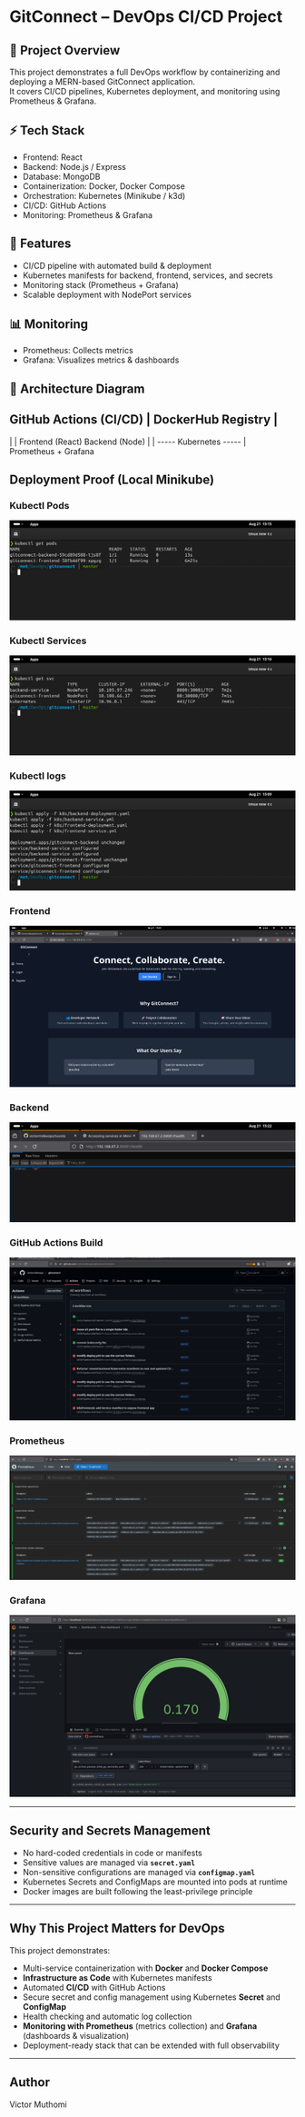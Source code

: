 # GitConnect – DevOps CI/CD Project

## 📌 Project Overview

This project demonstrates a full DevOps workflow by containerizing and deploying a MERN-based GitConnect application.  
It covers CI/CD pipelines, Kubernetes deployment, and monitoring using Prometheus & Grafana.

## ⚡ Tech Stack

- Frontend: React
- Backend: Node.js / Express
- Database: MongoDB
- Containerization: Docker, Docker Compose
- Orchestration: Kubernetes (Minikube / k3d)
- CI/CD: GitHub Actions
- Monitoring: Prometheus & Grafana

## 🚀 Features

- CI/CD pipeline with automated build & deployment
- Kubernetes manifests for backend, frontend, services, and secrets
- Monitoring stack (Prometheus + Grafana)
- Scalable deployment with NodePort services

## 📊 Monitoring

- Prometheus: Collects metrics
- Grafana: Visualizes metrics & dashboards

## 📐 Architecture Diagram

GitHub Actions (CI/CD)
|
DockerHub Registry
|
------------------
| |
Frontend (React) Backend (Node)
| |
----- Kubernetes -----
|  
 Prometheus + Grafana

## Deployment Proof (Local Minikube)

### Kubectl Pods

![docker ps](screenshots/Pods.png)

### Kubectl Services

![docker ps](screenshots/svc.png)

### Kubectl logs

![docker ps](screenshots/logs.png)

### Frontend

![frontend](screenshots/frontend.png)

### Backend

![backend](screenshots/backend.png)

### GitHub Actions Build

![github actions](screenshots/ci.png)

### Prometheus

![backend](screenshots/prometheus.png)

### Grafana

![backend](screenshots/grafana.png)

---

## Security and Secrets Management

- No hard-coded credentials in code or manifests
- Sensitive values are managed via **`secret.yaml`**
- Non-sensitive configurations are managed via **`configmap.yaml`**
- Kubernetes Secrets and ConfigMaps are mounted into pods at runtime
- Docker images are built following the least-privilege principle

---

## Why This Project Matters for DevOps

This project demonstrates:

- Multi-service containerization with **Docker** and **Docker Compose**
- **Infrastructure as Code** with Kubernetes manifests
- Automated **CI/CD** with GitHub Actions
- Secure secret and config management using Kubernetes **Secret** and **ConfigMap**
- Health checking and automatic log collection
- **Monitoring with Prometheus** (metrics collection) and **Grafana** (dashboards & visualization)
- Deployment-ready stack that can be extended with full observability

---

## Author

Victor Muthomi

